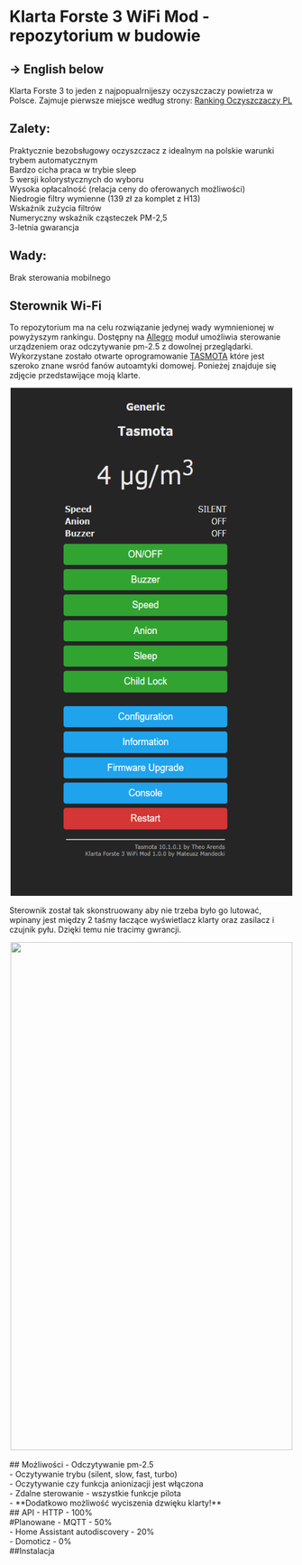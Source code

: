 # Klarta Forste 3 WiFi Mod - repozytorium w budowie
## -> English below
Klarta Forste 3 to jeden z najpopualrnijeszy oczyszczaczy powietrza w Polsce. Zajmuje pierwsze miejsce według strony:
[Ranking Oczyszczaczy PL](https://ranking-oczyszczaczy.pl/recenzje/klarta-forste-3/)
## Zalety:
Praktycznie bezobsługowy oczyszczacz z idealnym na polskie warunki trybem automatycznym<br>
Bardzo cicha praca w trybie sleep<br>
5 wersji kolorystycznych do wyboru<br>
Wysoka opłacalność (relacja ceny do oferowanych możliwości)<br>
Niedrogie filtry wymienne (139 zł za komplet z H13)<br>
Wskaźnik zużycia filtrów<br>
Numeryczny wskaźnik cząsteczek PM-2,5<br>
3-letnia gwarancja<br>
## Wady:
Brak sterowania mobilnego

## Sterownik Wi-Fi
To repozytorium ma na celu rozwiązanie jedynej wady wymnienionej w powyżyszym rankingu. Dostępny na [Allegro]('') moduł umożliwia sterowanie urządzeniem oraz odczytywanie pm-2.5 z dowolnej przeglądarki. Wykorzystane zostało otwarte oprogramowanie [TASMOTA](https://tasmota.github.io/docs/) które jest szeroko znane wsród fanów autoamtyki domowej. Ponieżej znajduje się zdjęcie przedstawijące moją klarte.<br>
<p align="center">
  <img width="500" height="900" src="https://github.com/Crudelis98/Klarta-Forste-3-WiFi-Mod/blob/main/images/tasmota.PNG?raw=true">
</p>
Sterownik został tak skonstruowany aby nie trzeba było go lutować, wpinany jest między 2 taśmy łaczące wyświetlacz klarty oraz zasilacz i czujnik pyłu. Dzięki temu nie tracimy gwrancji.
<p align="center">
  <img width="500" height="900" src="https://github.com/Crudelis98/Klarta-Forste-3-WiFi-Mod/blob/main/images/pcb.PNG?raw=true">
</p>
## Możliwości
- Odczytywanie pm-2.5<br>
- Oczytywanie trybu (silent, slow, fast, turbo)<br>
- Oczytywanie czy funkcja anionizacji jest włączona<br>
- Zdalne sterowanie - wszystkie funkcje pilota<br>
- **Dodatkowo możliwość wyciszenia dzwięku klarty!**<br>
## API
- HTTP - 100%<br>
#Planowane
- MQTT - 50%<br>
- Home Assistant autodiscovery - 20%<br>
- Domoticz - 0%<br>
##Instalacja
